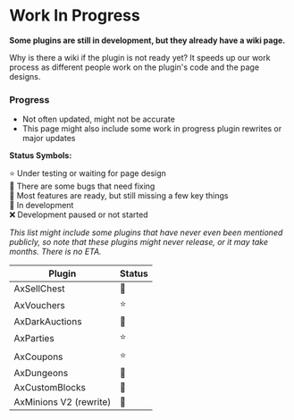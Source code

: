 # ️Work In Progress

**Some plugins are still in development, but they already have a wiki page.**

Why is there a wiki if the plugin is not ready yet? It speeds up our work process as different people work on the plugin's code and the page designs.

### Progress
* Not often updated, might not be accurate
* This page might also include some work in progress plugin rewrites or major updates

**Status Symbols:**

⭐ Under testing or waiting for page design\
🐛 There are some bugs that need fixing\
🔎 Most features are ready, but still missing a few key things\
🔨 In development\
❌ Development paused or not started

*This list might include some plugins that have never even been mentioned publicly, so note that these plugins might never release, or it may take months. There is no ETA.*

| Plugin                 | Status |
|------------------------|--------|
| AxSellChest            | 🔨     |
| AxVouchers             | ⭐      |
| AxDarkAuctions         | 🐛     |
| AxParties              | ⭐      |
| AxCoupons              | ⭐      |
| AxDungeons             | 🔎     |
| AxCustomBlocks         | 🔎     |
| AxMinions V2 (rewrite) | 🔨     |
